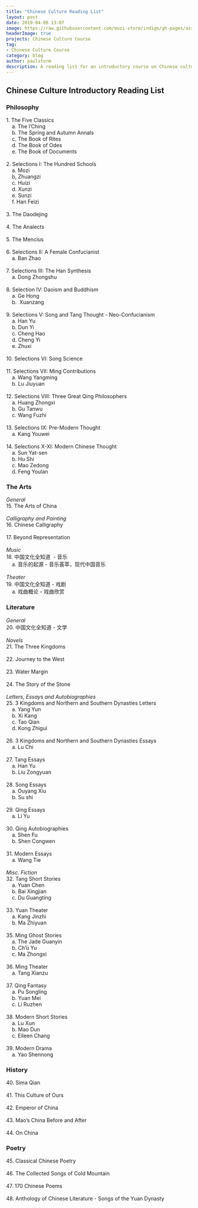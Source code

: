 ```yaml
---
title: "Chinese Culture Reading List"
layout: post
date: 2019-04-08 13:07
image: https://raw.githubusercontent.com/muzi-storm/indigo/gh-pages/assets/images/zhongguowenhua1.jpg
headerImage: true
projects: Chinese Culture Course
tag:
- Chinese Culture Course
category: blog
author: paulstorm
description: A reading list for an introductory course on Chinese culture
---
```


<h2>Chinese Culture Introductory Reading List</h2>
<h3>Philosophy</h3>
<p>1. The Five Classics<br />&nbsp;&nbsp; &nbsp;a. The I&rsquo;Ching<br />&nbsp;&nbsp; &nbsp;b. The Spring and Autumn Annals<br />&nbsp;&nbsp; &nbsp;c. The Book of Rites<br />&nbsp;&nbsp; &nbsp;d. The Book of Odes<br />&nbsp;&nbsp; &nbsp;e. The Book of Documents<br /><br />2. Selections I: The Hundred Schools<br />&nbsp;&nbsp; &nbsp;a. Mozi<br />&nbsp;&nbsp; &nbsp;b, Zhuangzi<br />&nbsp;&nbsp; &nbsp;c. Huizi<br />&nbsp;&nbsp; &nbsp;d. Xunzi<br />&nbsp;&nbsp; &nbsp;e. Sunzi<br />&nbsp;&nbsp;&nbsp; f. Han Feizi<br /><br />3. The Daodejing<br /><br />4. The Analects<br /><br />5. The Mencius<br /><br />6. Selections II: A Female Confucianist<br />&nbsp;&nbsp; &nbsp;a. Ban Zhao<br /><br />7. Selections III: The Han Synthesis<br />&nbsp;&nbsp; &nbsp;a. Dong Zhongshu<br /><br />8. Selection IV: Daoism and Buddhism<br />&nbsp;&nbsp; &nbsp;a. Ge Hong<br />&nbsp;&nbsp; &nbsp;b.&nbsp; Xuanzang<br /><br />9. Selections V: Song and Tang Thought - Neo-Confucianism<br />&nbsp;&nbsp; &nbsp;a. Han Yu<br />&nbsp;&nbsp; &nbsp;b. Dun Yi<br />&nbsp;&nbsp; &nbsp;c. Cheng Hao<br />&nbsp;&nbsp; &nbsp;d. Cheng Yi<br />&nbsp;&nbsp;&nbsp; e. Zhuxi<br /><br />10. Selections VI: Song Science<br /><br />11. Selections VII: Ming Contributions<br />&nbsp;&nbsp; &nbsp;a. Wang Yangming<br />&nbsp;&nbsp; &nbsp;b. Lu Jiuyuan<br /><br />12. Selections VIII: Three Great Qing Philosophers<br />&nbsp;&nbsp; &nbsp;a. Huang Zhongxi<br />&nbsp;&nbsp; &nbsp;b. Gu Tanwu<br />&nbsp;&nbsp; &nbsp;c. Wang Fuzhi<br /><br />13. Selections IX: Pre-Modern Thought<br />&nbsp;&nbsp; &nbsp;a. Kang Youwei<br /><br />14. Selections X-XI: Modern Chinese Thought<br />&nbsp;&nbsp; &nbsp;a. Sun Yat-sen<br />&nbsp;&nbsp; &nbsp;b. Hu Shi<br />&nbsp;&nbsp; &nbsp;c. Mao Zedong<br />&nbsp;&nbsp; &nbsp;d. Feng Youlan</p>
<h3>The Arts</h3>
<p><em>General</em><br />15. The Arts of China<br /><br /><em>Calligraphy and Painting</em><br />16. Chinese Calligraphy<br /><br />17. Beyond Representation<br /><br /><em>Music</em><br />18. 中国文化全知道&nbsp; - 音乐<br />&nbsp;&nbsp; &nbsp;a. 音乐的起源 - 音乐荟萃，现代中国音乐<br /><br /><em>Theater</em><br />19. 中国文化全知道 - 戏剧<br />&nbsp;&nbsp; &nbsp;a. 戏曲概论 - 戏曲欣赏</p>
<h3>Literature</h3>
<p><em>General</em><br />20. 中国文化全知道 - 文学<br /><br /><em>Novels</em><br />21. The Three Kingdoms<br /><br />22. Journey to the West<br /><br />23. Water Margin<br /><br />24. The Story of the Stone<br /><br /><em>Letters, Essays and Autobiographies</em><br />25. 3 Kingdoms and Northern and Southern Dynasties Letters<br />&nbsp;&nbsp; &nbsp;a. Yang Yun<br />&nbsp;&nbsp; &nbsp;b. Xi Kang<br />&nbsp;&nbsp; &nbsp;c. Tao Qian<br />&nbsp;&nbsp; &nbsp;d. Kong Zhigui<br /><br />26. 3 Kingdoms and Northern and Southern Dynasties Essays<br />&nbsp;&nbsp; &nbsp;a. Lu Chi<br /><br />27. Tang Essays<br />&nbsp;&nbsp; &nbsp;a. Han Yu<br />&nbsp;&nbsp; &nbsp;b. Liu Zongyuan<br /><br />28. Song Essays<br />&nbsp;&nbsp; &nbsp;a. Ouyang Xiu<br />&nbsp;&nbsp; &nbsp;b. Su shi<br /><br />29. Qing Essays<br />&nbsp;&nbsp; &nbsp;a. Li Yu<br /><br />30. Qing Autobiographies<br />&nbsp;&nbsp; &nbsp;a. Shen Fu<br />&nbsp;&nbsp; &nbsp;b. Shen Congwen<br /><br />31. Modern Essays<br />&nbsp;&nbsp; &nbsp;a. Wang Tie<br /><br /><em>Misc. Fiction</em><br />32. Tang Short Stories<br />&nbsp;&nbsp; &nbsp;a. Yuan Chen<br />&nbsp;&nbsp; &nbsp;b. Bai Xingjian<br />&nbsp;&nbsp; &nbsp;c. Du Guangting<br /><br />33. Yuan Theater<br />&nbsp;&nbsp; &nbsp;a. Kang Jinzhi<br />&nbsp;&nbsp; &nbsp;b. Ma Zhiyuan<br /><br />35. Ming Ghost Stories<br />&nbsp;&nbsp; &nbsp;a. The Jade Guanyin<br />&nbsp;&nbsp; &nbsp;b. Ch&rsquo;&uuml; Yu<br />&nbsp;&nbsp; &nbsp;c. Ma Zhongxi<br /><br />36. Ming Theater<br />&nbsp;&nbsp; &nbsp;a. Tang Xianzu<br /><br />37. Qing Fantasy<br />&nbsp;&nbsp; &nbsp;a. Pu Songling<br />&nbsp;&nbsp; &nbsp;b. Yuan Mei<br />&nbsp;&nbsp; &nbsp;c. Li Ruzhen<br /><br />38. Modern Short Stories<br />&nbsp;&nbsp; &nbsp;a. Lu Xun<br />&nbsp;&nbsp; &nbsp;b. Mao Dun<br />&nbsp;&nbsp; &nbsp;c. Eileen Chang<br /><br />39. Modern Drama<br />&nbsp;&nbsp; &nbsp;a. Yao Shennong</p>
<h3>History</h3>
<p>40. Sima Qian<br /><br />41. This Culture of Ours<br /><br />42. Emperor of China<br /><br />43. Mao&rsquo;s China Before and After<br /><br />44. On China</p>
<h3>Poetry</h3>
<p>45. Classical Chinese Poetry<br /><br />46. The Collected Songs of Cold Mountain<br /><br />47. 170 Chinese Poems<br /><br />48. Anthology of Chinese Literature - Songs of the Yuan Dynasty</p>

